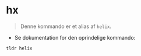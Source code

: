 # hx

> Denne kommando er et alias af `helix`.

- Se dokumentation for den oprindelige kommando:

`tldr helix`
